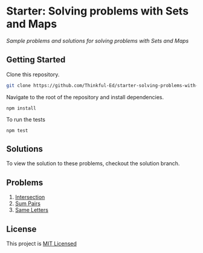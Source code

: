 # Starter: Solving problems with Sets and Maps

_Sample problems and solutions for solving problems with Sets and Maps_

## Getting Started

Clone this repository.

```bash
git clone https://github.com/Thinkful-Ed/starter-solving-problems-with-sets-and-maps.git
```

Navigate to the root of the repository and install dependencies.

```
npm install
```

To run the tests

```
npm test
```

## Solutions

To view the solution to these problems, checkout the solution branch.

## Problems

1. [Intersection](src/intersection)
2. [Sum Pairs](src/sumPairs)
3. [Same Letters](src/sameLetters)

## License

This project is [MIT Licensed](LICENSE)
